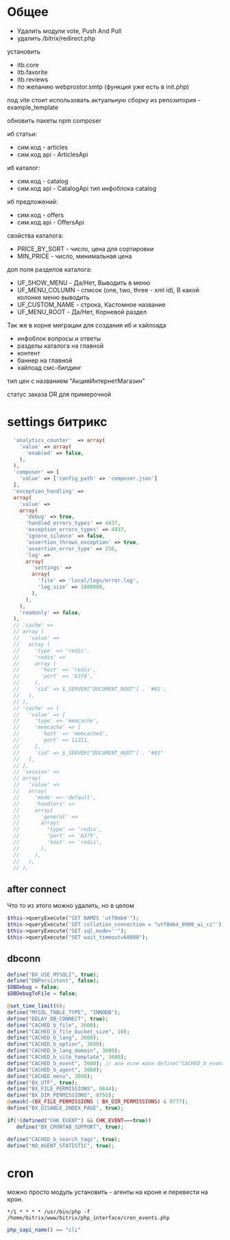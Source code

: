 # Общее

- Удалить модули vote, Push And Pull
- удалить /bitrix/redirect.php

установить
- itb.core
- itb.favorite
- itb.reviews
- по желанию webprostor.smtp (функция уже есть в init.php)

под vite стоит использовать актуальную сборку из репозитория - example_template

обновить пакеты npm composer

иб статьи:
- сим.код - articles
- сим.код api - ArticlesApi

иб каталог:
- сим.код - catalog
- сим.код api - CatalogApi
тип инфоблока catalog

иб предложений:
- сим.код - offers
- сим.код api - OffersApi

свойства каталога:
- PRICE_BY_SORT - число, цена для сортировки
- MIN_PRICE - число, минимальная цена

доп поля разделов каталога:
- UF_SHOW_MENU - Да/Нет, Выводить в меню
- UF_MENU_COLUMN - список (one, two, three - xml id), В какой колонке меню выводить
- UF_CUSTOM_NAME - строка, Кастомное название
- UF_MENU_ROOT - Да/Нет, Корневой раздел

Так же в корне миграции для создания иб и хайлоада
- инфоблок вопросы и ответы
- разделы каталога на главной
- контент
- баннер на главной
- хайлоад смс-билдинг

тип цен с названием "АкцияИнтернетМагазин"

статус заказа DR для примерочной

# settings битрикс

```php
  'analytics_counter'  => array(
    'value' => array(
      'enabled' => false,
    ),
  ),
  'composer' => [
    'value' => ['config_path' => 'composer.json']
  ],
  'exception_handling' =>
  array(
    'value' =>
    array(
      'debug' => true,
      'handled_errors_types' => 4437,
      'exception_errors_types' => 4437,
      'ignore_silence' => false,
      'assertion_throws_exception' => true,
      'assertion_error_type' => 256,
      'log' =>
      array(
        'settings' =>
        array(
          'file' => 'local/logs/error.log',
          'log_size' => 1000000,
        ),
      ),
    ),
    'readonly' => false,
  ),
  // 'cache' => 
  // array (
  //   'value' => 
  //   array (
  //     'type' => 'redis',
  //     'redis' => 
  //     array (
  //       'host' => 'redis',
  //       'port' => '6379',
  //     ),
  //     'sid' => $_SERVER["DOCUMENT_ROOT"] . '#01',
  //   ),
  // ),
  // 'cache' => [
  //   'value' => [
  //     'type' => 'memcache',
  //     'memcache' => [
  //       'host' => 'memcached',
  //       'port' => 11211,
  //     ],
  //     'sid' => $_SERVER["DOCUMENT_ROOT"] . "#01"
  //   ],
  // ],
  // 'session' =>
  // array(
  //   'value' =>
  //   array(
  //     'mode' => 'default',
  //     'handlers' =>
  //     array(
  //       'general' =>
  //       array(
  //         'type' => 'redis',
  //         'port' => '6379',
  //         'host' => 'redis',
  //       ),
  //     ),
  //   ),
  // ),
```

## after connect
Что то из этого можно удалить, но в целом
```php
$this->queryExecute("SET NAMES 'utf8mb4'");
$this->queryExecute('SET collation_connection = "utf8mb4_0900_ai_ci"');
$this->queryExecute("SET sql_mode=''");
$this->queryExecute("SET wait_timeout=68800");
```

## dbconn

```php
define("BX_USE_MYSQLI", true);
define("DBPersistent", false);
$DBDebug = false;
$DBDebugToFile = false;

@set_time_limit(0);
define("MYSQL_TABLE_TYPE", "INNODB");
define("DELAY_DB_CONNECT", true);
define("CACHED_b_file", 3600);
define("CACHED_b_file_bucket_size", 10);
define("CACHED_b_lang", 3600);
define("CACHED_b_option", 3600);
define("CACHED_b_lang_domain", 3600);
define("CACHED_b_site_template", 3600);
define("CACHED_b_event", 3600); // или если крон define("CACHED_b_event", false);
define("CACHED_b_agent", 3660);
define("CACHED_menu", 3600);
define("BX_UTF", true);
define("BX_FILE_PERMISSIONS", 0644);
define("BX_DIR_PERMISSIONS", 0755);
@umask(~(BX_FILE_PERMISSIONS | BX_DIR_PERMISSIONS) & 0777);
define("BX_DISABLE_INDEX_PAGE", true);

if(!(defined("CHK_EVENT") && CHK_EVENT===true))
   define("BX_CRONTAB_SUPPORT", true);

define("CACHED_b_search_tags", true);
define("NO_AGENT_STATISTIC", true);
```

# cron
можно просто модуль установить - агенты на кроне и перевести на крон.

``` */1 * * * * /usr/bin/php -f /home/bitrix/www/bitrix/php_interface/cron_events.php ```

```php
php_sapi_name() == "cli"
```